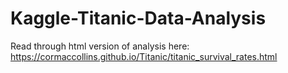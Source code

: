 # Kaggle-Titanic-Data-Analysis

Read through html version of analysis here:
https://cormaccollins.github.io/Titanic/titanic_survival_rates.html


